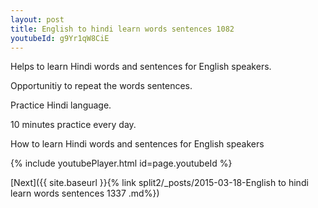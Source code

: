 ```yaml
---
layout: post
title: English to hindi learn words sentences 1082 
youtubeId: g9Yr1qW8CiE
---
```

 
 
Helps to learn Hindi words and sentences for English speakers.

Opportunitiy to repeat the words sentences. 

Practice Hindi language. 
 
10 minutes practice every day. 
 
How to learn Hindi words and sentences for English speakers 
 
{% include youtubePlayer.html id=page.youtubeId %}
 
 
[Next]({{ site.baseurl }}{% link  split2/_posts/2015-03-18-English to hindi learn words sentences 1337 .md%})
 
